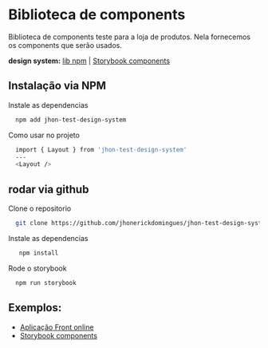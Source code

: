 # Biblioteca de components

Biblioteca de components teste para a loja de produtos. Nela fornecemos os components que serão usados.

**design system:** [lib npm](https://www.npmjs.com/package/jhon-test-design-system) | [Storybook components](http://jhon-test-design-system.jhonerick.me/?path=/docs/ds-layout--docs)

## Instalação via NPM

Instale as dependencias

```bash
  npm add jhon-test-design-system
```

Como usar no projeto

```bash
  import { Layout } from 'jhon-test-design-system'
  ---
  <Layout />
```

## rodar via github

Clone o repositorio

```bash
  git clone https://github.com/jhonerickdomingues/jhon-test-design-system.git
```

Instale as dependencias

```bash
   npm install
```

Rode o storybook

```bash
  npm run storybook
```

## Exemplos:

- [Aplicação Front online](http://jhon-test-app-products.jhonerick.me)
- [Storybook components](http://jhon-test-design-system.jhonerick.me/?path=/docs/ds-layout--docs)
